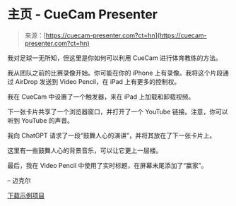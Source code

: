 <!--yml

category: 未分类

date: 2024-05-27 14:44:56

-->

# 主页 - CueCam Presenter

> 来源：[https://cuecam-presenter.com?ct=hn](https://cuecam-presenter.com?ct=hn)

我对足球一无所知，但这里是你如何可以利用 CueCam 进行体育教练的方法。

我从团队之前的比赛录像开始。你可能在你的 iPhone 上有录像。我将这个片段通过 AirDrop 发送到 Video Pencil，在 iPad 上有更多的控制权。

我在 CueCam 中设置了一个触发器，来在 iPad 上加载和卸载视频。

下一张卡片共享了一个浏览器窗口，并打开了一个 YouTube 链接。注意，你可以听到 YouTube 的声音。

我向 ChatGPT 请求了一段“鼓舞人心的演讲”，并将其放在了下一张卡片上。

这里有一些鼓舞人心的背景音乐，可以让它更上一层楼。

最后，我在 Video Pencil 中使用了实时标题，在屏幕末尾添加了“赢家”。

– 迈克尔

[下载示例项目](https://www.dropbox.com/scl/fo/2c2nk2fi0icu9exkjn6ti/h?rlkey=jnqwdcey2zmsp3qm24gjuxiaa&dl=1)
